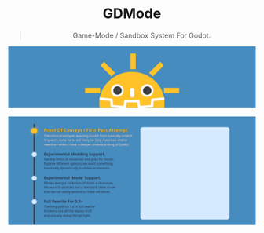 <h1 align="center">GDMode</h1>

<blockquote>
  <p align="center">Game-Mode / Sandbox System For Godot.</p>
</blockquote>


<p align="center">
  <img src="res/banner.png" alt="GDMode Banner.">
</p>


<p align="center">
  <img src="sets/timeline.png" alt="Timeline.">
</p>
